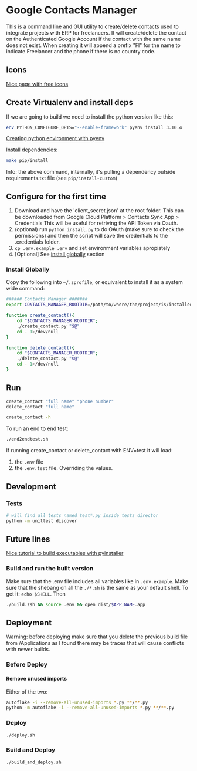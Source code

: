 # Google Contacts Manager

This is a command line and GUI utility to create/delete contacts used to integrate projects with ERP for freelancers.
It will create/delete the contact on the Authenticated Google Account if the contact with the same name does not exist.
When creating it will append a prefix "Fl" for the name to indicate Freelancer and the phone if there is no country code.

## Icons

[Nice page with free icons](https://iconarchive.com/)

## Create Virtualenv and install deps

If we are going to build we need to install the python version like this:

```bash
env PYTHON_CONFIGURE_OPTS="--enable-framework" pyenv install 3.10.4
```

[Creating python environment with pyenv](./RECREATE_VIRTUALENV.md)


Install dependencies:

```bash
make pip/install
```

Info: the above command, internally, it's pulling a dependency outside requirements.txt file (see `pip/install-custom`)

## Configure for the first time

1. Download and have the 'client_secret.json' at the root folder. This can be downloaded from Google Cloud Platform > Contacts Sync App > Credentials
This will be useful for retriving the API Token via Oauth.
2. (optional) run `python install.py` to do OAuth (make sure to check the permissions) and then the script will save the credentials to the .credentials folder.
3. `cp .env.example .env` and set environment variables apropiately
4. [Optional] See [install globally](#install-globally) section

### Install Globally

Copy the following into `~/.zprofile`, or equivalent to install it as a system wide command:

```bash
###### Contacts Manager #######
export CONTACTS_MANAGER_ROOTDIR=/path/to/where/the/project/is/installed

function create_contact(){
    cd "$CONTACTS_MANAGER_ROOTDIR";
    ./create_contact.py "$@"
    cd - 1>/dev/null
}

function delete_contact(){
    cd "$CONTACTS_MANAGER_ROOTDIR";
    ./delete_contact.py "$@"
    cd - 1>/dev/null
}
```

## Run
```bash
create_contact "full name" "phone number"
delete_contact "full name"

create_contact -h
```

To run an end to end test:

```bash
./end2endtest.sh
```

If running create_contact or delete_contact with ENV=test it will load:

1) the `.env` file
2) the `.env.test` file. Overriding the values.

## Development

### Tests

```bash
# will find all tests named test*.py inside tests director
python -m unittest discover
```

## Future lines

[Nice tutorial to build executables with pyinstaller](https://www.youtube.com/watch?v=3xuN9JQ7j1Q&ab_channel=CodingEntrepreneurs)

### Build and run the built version

Make sure that the .env file includes all variables like in `.env.example`.
Make sure that the shebang on all the `./*.sh` is the same as your default shell. To get it: `echo $SHELL`. Then

```bash
./build.zsh && source .env && open dist/$APP_NAME.app
```

## Deployment

Warning: before deploying make sure that you delete the previous build file from /Applications as I found there may be traces that will cause conflicts with newer builds.

### Before Deploy

#### Remove unused imports

Either of the two:

```bash
autoflake -i --remove-all-unused-imports *.py **/**.py
python -m autoflake -i --remove-all-unused-imports *.py **/**.py
```

### Deploy

```bash
./deploy.sh
```

### Build and Deploy

```bash
./build_and_deploy.sh
```
